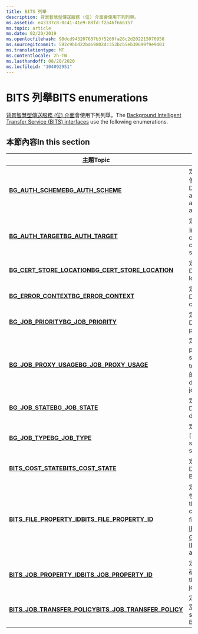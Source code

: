 ```yaml
---
title: BITS 列舉
description: 背景智慧型傳送服務 (位) 介面會使用下列列舉。
ms.assetid: e43337c8-0c41-41e9-88fd-f2a46f666157
ms.topic: article
ms.date: 02/20/2019
ms.openlocfilehash: 98dcd943207607b3f5269fa26c2d202215070958
ms.sourcegitcommit: 592c9bbd22ba69802dc353bcb5eb30699f9e9403
ms.translationtype: MT
ms.contentlocale: zh-TW
ms.lasthandoff: 08/20/2020
ms.locfileid: "104092951"
---
```

# <a name="bits-enumerations"></a><span data-ttu-id="a4ee6-103">BITS 列舉</span><span class="sxs-lookup"><span data-stu-id="a4ee6-103">BITS enumerations</span></span>

<span data-ttu-id="a4ee6-104">[背景智慧型傳送服務 (位) 介面](bits-interfaces.md)會使用下列列舉。</span><span class="sxs-lookup"><span data-stu-id="a4ee6-104">The [Background Intelligent Transfer Service (BITS) interfaces](bits-interfaces.md) use the following enumerations.</span></span>

## <a name="in-this-section"></a><span data-ttu-id="a4ee6-105">本節內容</span><span class="sxs-lookup"><span data-stu-id="a4ee6-105">In this section</span></span>

| <span data-ttu-id="a4ee6-106">主題</span><span class="sxs-lookup"><span data-stu-id="a4ee6-106">Topic</span></span> | <span data-ttu-id="a4ee6-107">描述</span><span class="sxs-lookup"><span data-stu-id="a4ee6-107">Description</span></span> |
|-|-|
| [<span data-ttu-id="a4ee6-108">**BG_AUTH_SCHEME**</span><span class="sxs-lookup"><span data-stu-id="a4ee6-108">**BG_AUTH_SCHEME**</span></span>](/windows/win32/api/bits1_5/ne-bits1_5-bg_auth_scheme) | <span data-ttu-id="a4ee6-109">定義常數，指定 proxy 或伺服器要求使用者驗證時要使用的驗證配置。</span><span class="sxs-lookup"><span data-stu-id="a4ee6-109">Defines constants that specify the authentication scheme to use when a proxy or server requests user authentication.</span></span> |
| [<span data-ttu-id="a4ee6-110">**BG_AUTH_TARGET**</span><span class="sxs-lookup"><span data-stu-id="a4ee6-110">**BG_AUTH_TARGET**</span></span>](/windows/win32/api/bits1_5/ne-bits1_5-bg_auth_target) | <span data-ttu-id="a4ee6-111">定義常數，指定認證是否用於 proxy 或伺服器使用者驗證要求。</span><span class="sxs-lookup"><span data-stu-id="a4ee6-111">Defines constants that specify whether the credentials are used for proxy or server user authentication requests.</span></span> |
| [<span data-ttu-id="a4ee6-112">**BG_CERT_STORE_LOCATION**</span><span class="sxs-lookup"><span data-stu-id="a4ee6-112">**BG_CERT_STORE_LOCATION**</span></span>](/windows/win32/api/bits2_5/ne-bits2_5-bg_cert_store_location) | <span data-ttu-id="a4ee6-113">定義常數，指定憑證存放區的位置。</span><span class="sxs-lookup"><span data-stu-id="a4ee6-113">Defines constants that specify the location of the certificate store.</span></span> |
| [<span data-ttu-id="a4ee6-114">**BG_ERROR_CONTEXT**</span><span class="sxs-lookup"><span data-stu-id="a4ee6-114">**BG_ERROR_CONTEXT**</span></span>](/windows/win32/api/bits/ne-bits-bg_error_context) | <span data-ttu-id="a4ee6-115">定義常數，指定發生錯誤的內容。</span><span class="sxs-lookup"><span data-stu-id="a4ee6-115">Defines constants that specify the context in which the error occurred.</span></span> |
| [<span data-ttu-id="a4ee6-116">**BG_JOB_PRIORITY**</span><span class="sxs-lookup"><span data-stu-id="a4ee6-116">**BG_JOB_PRIORITY**</span></span>](/windows/win32/api/bits/ne-bits-bg_job_priority) | <span data-ttu-id="a4ee6-117">定義常數，指定作業的優先權層級。</span><span class="sxs-lookup"><span data-stu-id="a4ee6-117">Defines constants that specify the priority level of a job.</span></span>  |
| [<span data-ttu-id="a4ee6-118">**BG_JOB_PROXY_USAGE**</span><span class="sxs-lookup"><span data-stu-id="a4ee6-118">**BG_JOB_PROXY_USAGE**</span></span>](/windows/win32/api/bits/ne-bits-bg_job_proxy_usage) | <span data-ttu-id="a4ee6-119">定義常數，以指定要用於檔案傳輸的 proxy。</span><span class="sxs-lookup"><span data-stu-id="a4ee6-119">Defines constants that specify which proxy to use for file transfers.</span></span> <span data-ttu-id="a4ee6-120">您可以為每個作業定義不同的 proxy 設定。</span><span class="sxs-lookup"><span data-stu-id="a4ee6-120">You can define different proxy settings for each job.</span></span> |
| [<span data-ttu-id="a4ee6-121">**BG_JOB_STATE**</span><span class="sxs-lookup"><span data-stu-id="a4ee6-121">**BG_JOB_STATE**</span></span>](/windows/win32/api/bits/ne-bits-bg_job_state) | <span data-ttu-id="a4ee6-122">定義常數，指定作業的不同狀態。</span><span class="sxs-lookup"><span data-stu-id="a4ee6-122">Defines constants that specify the different states of a job.</span></span> |
| [<span data-ttu-id="a4ee6-123">**BG_JOB_TYPE**</span><span class="sxs-lookup"><span data-stu-id="a4ee6-123">**BG_JOB_TYPE**</span></span>](/windows/win32/api/bits/ne-bits-bg_job_type) | <span data-ttu-id="a4ee6-124">定義常數，指定傳送作業的類型，例如 [下載]。</span><span class="sxs-lookup"><span data-stu-id="a4ee6-124">Defines constants that specify the type of transfer job, such as download.</span></span> |
| [<span data-ttu-id="a4ee6-125">**BITS_COST_STATE**</span><span class="sxs-lookup"><span data-stu-id="a4ee6-125">**BITS_COST_STATE**</span></span>](./bits-cost-state.md) | <span data-ttu-id="a4ee6-126">定義指定 BITS 成本狀態的常數。</span><span class="sxs-lookup"><span data-stu-id="a4ee6-126">Defines constants that specify the BITS cost state.</span></span> |
| [<span data-ttu-id="a4ee6-127">**BITS_FILE_PROPERTY_ID**</span><span class="sxs-lookup"><span data-stu-id="a4ee6-127">**BITS_FILE_PROPERTY_ID**</span></span>](/windows/win32/api/bits5_0/ne-bits5_0-bits_file_property_id) | <span data-ttu-id="a4ee6-128">定義常數，指定對應于背景複製檔案屬性的識別碼值。</span><span class="sxs-lookup"><span data-stu-id="a4ee6-128">Defines constants that specify ID values corresponding to background copy file properties.</span></span> <span data-ttu-id="a4ee6-129">請參閱 [IBackgroundCopyFile5：： GetProperty](../delivery_optimization/ibackgroundcopyfile5-getproperty.md) 和 [SetProperty](../delivery_optimization/ibackgroundcopyfile5-setproperty.md)。</span><span class="sxs-lookup"><span data-stu-id="a4ee6-129">See [IBackgroundCopyFile5::GetProperty](../delivery_optimization/ibackgroundcopyfile5-getproperty.md) and [SetProperty](../delivery_optimization/ibackgroundcopyfile5-setproperty.md).</span></span> |
| [<span data-ttu-id="a4ee6-130">**BITS_JOB_PROPERTY_ID**</span><span class="sxs-lookup"><span data-stu-id="a4ee6-130">**BITS_JOB_PROPERTY_ID**</span></span>](/windows/win32/api/bits5_0/ne-bits5_0-bits_job_property_id) | <span data-ttu-id="a4ee6-131">定義常數，指定 BITS 作業的屬性識別碼。</span><span class="sxs-lookup"><span data-stu-id="a4ee6-131">Defines constants that specify the ID of the property for the BITS job.</span></span> |
| [<span data-ttu-id="a4ee6-132">**BITS_JOB_TRANSFER_POLICY**</span><span class="sxs-lookup"><span data-stu-id="a4ee6-132">**BITS_JOB_TRANSFER_POLICY**</span></span>](/windows/win32/api/bits5_0/ne-bits5_0-bits_job_transfer_policy) | <span data-ttu-id="a4ee6-133">定義常數，指定對應于 BITS 屬性的識別碼值。</span><span class="sxs-lookup"><span data-stu-id="a4ee6-133">Defines constants that specify ID values corresponding to BITS properties.</span></span> |